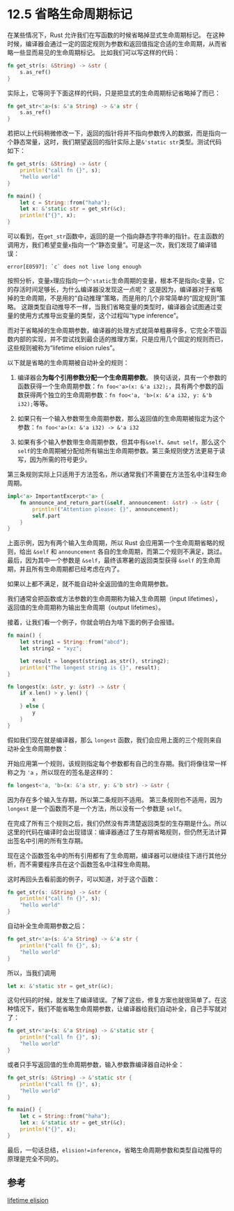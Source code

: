 # 12.5 省略生命周期标记

在某些情况下，Rust 允许我们在写函数的时候省略掉显式生命周期标记。
在这种时候，编译器会通过一定的固定规则为参数和返回值指定合适的生命周期，从而省略一些显而易见的生命周期标记。
比如我们可以写这样的代码：

```rust
fn get_str(s: &String) -> &str {
    s.as_ref()
}
```

实际上，它等同于下面这样的代码，只是把显式的生命周期标记省略掉了而已：

```rust
fn get_str<'a>(s: &'a String) -> &'a str {
    s.as_ref()
}
```

若把以上代码稍微修改一下，返回的指针将并不指向参数传入的数据，而是指向一个静态常量，这时，我们期望返回的指针实际上是`&'static str`类型。测试代码如下：

```rust
fn get_str(s: &String) -> &str {
    println!("call fn {}", s);
    "hello world"
}

fn main() {
    let c = String::from("haha");
    let x: &'static str = get_str(&c);
    println!("{}", x);
}
```

可以看到，在`get_str`函数中，返回的是一个指向静态字符串的指针。在主函数的调用方，我们希望变量`x`指向一个“静态变量”。可是这一次，我们发现了编译错误：

```
error[E0597]: `c` does not live long enough
```

按照分析，变量`x`理应指向一个`'static`生命周期的变量，根本不是指向`c`变量，它的存活时间足够长，为什么编译器没发现这一点呢？
这是因为，编译器对于省略掉的生命周期，不是用的“自动推理”策略，而是用的几个非常简单的“固定规则”策略。
这跟类型自动推导不一样，当我们省略变量的类型时，编译器会试图通过变量的使用方式推导出变量的类型，这个过程叫“type inference”。

而对于省略掉的生命周期参数，编译器的处理方式就简单粗暴得多，它完全不管函数内部的实现，并不尝试找到最合适的推理方案，只是应用几个固定的规则而已，
这些规则被称为“lifetime elision rules”。

以下就是省略的生命周期被自动补全的规则：

1. 编译器会**为每个引用参数分配一个生命周期参数**。
  换句话说，具有一个参数的函数获得一个生命周期参数：`fn foo<'a>(x: &'a i32);`，具有两个参数的函数获得两个独立的生命周期参数：`fn foo<'a, 'b>(x: &'a i32, y: &'b i32);`等等。

2. 如果只有一个输入参数带生命周期参数，那么返回值的生命周期被指定为这个参数：`fn foo<'a>(x: &'a i32) -> &'a i32`

3. 如果有多个输入参数带生命周期参数，但其中有`&self`、`&mut self`，那么这个`self`的生命周期被分配给所有输出生命周期参数。第三条规则使方法更易于读写，因为所需的符号更少。

第三条规则实际上只适用于方法签名，所以通常我们不需要在方法签名中注释生命周期。

```rust
impl<'a> ImportantExcerpt<'a> {
    fn announce_and_return_part(&self, announcement: &str) -> &str {
        println!("Attention please: {}", announcement);
        self.part
    }
}
```

上面示例，因为有两个输入生命周期，所以 Rust 会应用第一个生命周期省略的规则，给出 `&self` 和 `announcement` 各自的生命周期，而第二个规则不满足，跳过。最后，因为其中一个参数是 `&self`，最终该寒暑的返回类型获得 `&self` 的生命周期，并且所有生命周期都已经考虑在内了。

如果以上都不满足，就不能自动补全返回值的生命周期参数。

我们通常会把函数或方法参数的生命周期称为输入生命周期（input lifetimes），返回值的生命周期称为输出生命周期（output lifetimes）。

接着，让我们看一个例子，你就会明白为啥下面的例子会报错。

```rust
fn main() {
    let string1 = String::from("abcd");
    let string2 = "xyz";

    let result = longest(string1.as_str(), string2);
    println!("The longest string is {}", result);
}

fn longest(x: &str, y: &str) -> &str {
    if x.len() > y.len() {
        x
    } else {
        y
    }
}
```

假如我们现在就是编译器，那么 `longest` 函数，我们会应用上面的三个规则来自动补全生命周期参数：

开始应用第一个规则，该规则指定每个参数都有自己的生存期。我们将像往常一样称之为 `'a` ，所以现在的签名是这样的：

```rust
fn longest<'a, 'b>(x: &'a str, y: &'b str) -> &str {
```

因为存在多个输入生存期，所以第二条规则不适用。
第三条规则也不适用，因为 `longest` 是一个函数而不是一个方法，所以没有一个参数是 `self`。

在完成了所有三个规则之后，我们仍然没有弄清楚返回类型的生存期是什么。所以这里的代码在编译时会出现错误：编译器通过了生存期省略规则，但仍然无法计算出签名中引用的所有生存期。


现在这个函数签名中的所有引用都有了生命周期，编译器可以继续往下进行其他分析，而不需要程序员在这个函数签名中注释生命周期。

这时再回头去看前面的例子，可以知道，对于这个函数：

```rust
fn get_str(s: &String) -> &str {
    println!("call fn {}", s);
    "hello world"
}
```

自动补全生命周期参数之后：

```rust
fn get_str<'a>(s: &'a String) -> &'a str {
    println!("call fn {}", s);
    "hello world"
}
```

所以，当我们调用

```rust
let x: &'static str = get_str(&c);
```

这句代码的时候，就发生了编译错误。了解了这些，修复方案也就很简单了。在这种情况下，我们不能省略生命周期参数，让编译器给我们自动补全，自己手写就对了：

```rust
fn get_str<'a>(s: &'a String) -> &'static str {
    println!("call fn {}", s);
    "hello world"
}
```

或者只手写返回值的生命周期参数，输入参数靠编译器自动补全：

```rust
fn get_str(s: &String) -> &'static str {
    println!("call fn {}", s);
    "hello world"
}

fn main() {
    let c = String::from("haha");
    let x: &'static str = get_str(&c);
    println!("{}", x);
}
```

最后，一句话总结，`elision!=inference`，省略生命周期参数和类型自动推导的原理是完全不同的。


## 参考
[lifetime elision](https://doc.rust-lang.org/book/ch10-03-lifetime-syntax.html#lifetime-elision)
